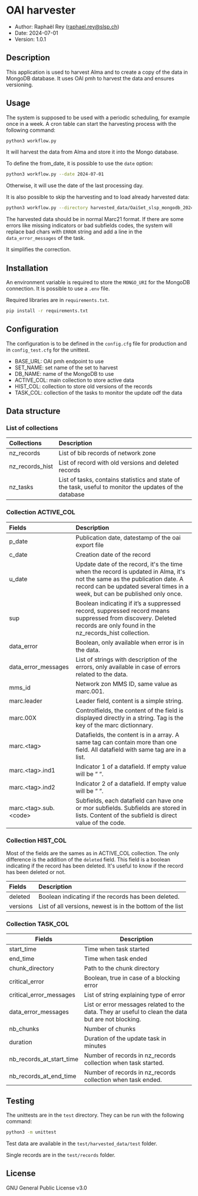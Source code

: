 # OAI harvester
* Author: Raphaël Rey (raphael.rey@slsp.ch)
* Date: 2024-07-01
* Version: 1.0.1

## Description
This application is used to harvest Alma
and to create a copy of the data in MongoDB
database. It uses OAI pmh to harvest the
data and ensures versioning.

## Usage
The system is supposed to be used with
a periodic scheduling, for example once in
a week. A cron table can start the harvesting
process with the following command:

```bash
python3 workflow.py
```

It will harvest the data from Alma and store
it into the Mongo database.

To define the from_date, it is possible to use
the `date` option:

```bash
python3 workflow.py --date 2024-07-01
```

Otherwise, it will use the date of the last processing day.

It is also possible to skip the harvesting
and to load already harvested data:

```bash
python3 workflow.py --directory harvested_data/OaiSet_slsp_mongodb_20240701
```

The harvested data should be in normal Marc21 format. If
there are some errors like missing indicators or bad subfields
codes, the system will replace bad chars with `ERROR` string
and add a line in the `data_error_messages` of the task.

It simplifies the correction.

## Installation
An environment variable is required to store
the `MONGO_URI` for the MongoDB connection. It
is possible to use a `.env` file.

Required libraries are in `requirements.txt`.
```bash
pip install -r requirements.txt
```

## Configuration
The configuration is to be defined in
the `config.cfg` file for production
and in `config_test.cfg` for
the unittest.

* BASE_URL: OAI pmh endpoint to use
* SET_NAME: set name of the set to harvest
* DB_NAME: name of the MongoDB to use
* ACTIVE_COL: main collection to store active data
* HIST_COL: collection to store old versions of the records
* TASK_COL: collection of the tasks to monitor the update odf the data

## Data structure

### List of collections
| Collections     | Description                                                                                             |
|:----------------|:--------------------------------------------------------------------------------------------------------|
| nz_records      | List of bib records of network zone                                                                     |
| nz_records_hist | List of record with old versions and deleted records                                                    |
| nz_tasks        | List of tasks, contains statistics and state of the task, useful to monitor the updates of the database |

### Collection ACTIVE_COL
| Fields                            | Description                                                                                                                                                                                              |
|:----------------------------------|:---------------------------------------------------------------------------------------------------------------------------------------------------------------------------------------------------------|
| p_date                            | Publication date, datestamp of the oai export file                                                                                                                                                       |
| c_date                            | Creation date of the record                                                                                                                                                                              |
| u_date                            | Update date of the record, it's the time when the record is updated in Alma, it's not the same as the publication date. A record can be updated several times in a week, but can be published only once. |
| sup                               | Boolean indicating if it’s a suppressed record, suppressed record means suppressed from discovery. Deleted records are only found in the nz_records_hist collection.                                     |
| data_error                        | Boolean, only available when error is in the data.                                                                                                                                                       |
| data_error_messages               | List of strings with description of the errors, only available in case of errors related to the data.                                                                                                    |
| mms_id                            | Network zon MMS ID, same value as marc.001.                                                                                                                                                              |
| marc.leader                       | Leader field, content is a simple string.                                                                                                                                                                |
| marc.00X                          | Controlfields, the content of the field is displayed directly in a string. Tag is the key of the marc dictionnary.                                                                                       |
| marc.&lt;tag&gt;                  | Datafields, the content is in a array. A same tag can contain more than one field. All datafield with same tag are in a list.                                                                            |
| marc.&lt;tag&gt;.ind1             | Indicator 1 of a datafield. If empty value will be “ “.                                                                                                                                                  |
| marc.&lt;tag&gt;.ind2             | Indicator 2 of a datafield. If empty value will be “ “.                                                                                                                                                  |
| marc.&lt;tag&gt;.sub.&lt;code&gt; | Subfields, each datafield can have one or mor subfields. Subfields are stored in lists. Content of the subfield is direct value of the code.                                                             |

### Collection HIST_COL
Most of the fields are the sames as in ACTIVE_COL collection. The only difference
is the addition of the `deleted` field. This field is a boolean indicating if the
record has been deleted. It's useful to know if the record has been deleted or not.

| Fields                 | Description                                               |
|:-----------------------|:----------------------------------------------------------|
| deleted                | Boolean indicating if the records has been deleted.       |
| versions               | List of all versions, newest is in the bottom of the list |

### Collection TASK_COL
| Fields                   | Description                                                                                        |
|--------------------------|----------------------------------------------------------------------------------------------------|
| start_time               | Time when task started                                                                             |
| end_time                 | Time when task ended                                                                               |
| chunk_directory          | Path to the chunk directory                                                                        |
| critical_error           | Boolean, true in case of a blocking error                                                          |
| critical_error_messages  | List of string explaining type of error                                                            |
| data_error_messages      | List or error messages related to the data. They ar useful to clean the data but are not blocking. |
| nb_chunks                | Number of chunks                                                                                   |
| duration                 | Duration of the update task in minutes                                                             |
| nb_records_at_start_time | Number of records in nz_records collection when task started.                                      |
| nb_records_at_end_time   | Number of records in nz_records collection when task ended.                                        |

## Testing
The unittests are in the `test` directory. They
can be run with the following command:

```bash
python3 -m unittest 
``` 

Test data are available in the `test/harvested_data/test` folder.

Single records are in the `test/records` folder.

## License
GNU General Public License v3.0